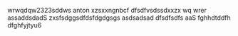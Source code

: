 wrwqdqw2323sddws anton
xzsxxngnbcf
dfsdfvsdssdxxzx
wq  wrer
assaddsdadS
zxsfsdggsdfdsfdgdgsgs
asdsadsad
dfsdfsdfs
aaS
fghhdtddfh
dfghfyjtyu6

